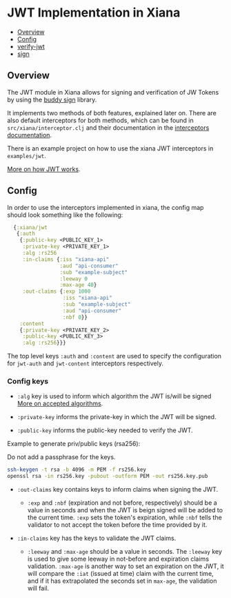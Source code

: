 # JWT Implementation in Xiana

- [Overview](#Overview)
- [Config](#Config)
- [verify-jwt](#verify-jwt)
- [sign](#sign)


## Overview

The JWT module in Xiana allows for signing and verification of JW Tokens by using the [buddy sign](https://github.com/funcool/buddy-sign) library. 

It implements two methods of both features, explained later on. There are also default interceptors for both methods, which can be found in `src/xiana/interceptor.clj` and their documentation in the [interceptors documentation](./doc/interceptors.md).

There is an example project on how to use the xiana JWT interceptors in `examples/jwt`.

[More on how JWT works](https://jwt.io/introduction).

## Config

In order to use the interceptors implemented in xiana, the config map should look something like the following:
```clojure
  {:xiana/jwt
   {:auth
    {:public-key <PUBLIC_KEY_1>
     :private-key <PRIVATE_KEY_1>
     :alg :rs256
     :in-claims {:iss "xiana-api"
                 :aud "api-consumer"
				 :sub "example-subject"
                 :leeway 0
                 :max-age 40}
     :out-claims {:exp 1000
                  :iss "xiana-api"
				  :sub "example-subject"
                  :aud "api-consumer"
                  :nbf 0}}
    :content
    {:private-key <PRIVATE_KEY_2>
	 :public-key <PUBLIC_KEY_3>
     :alg :rs256}}}
```

The top level keys `:auth` and `:content` are used to specify the configuration for `jwt-auth` and `jwt-content` interceptors respectively.

### Config keys

- `:alg` key is used to inform which algorithm the JWT is/will be signed [More on accepted algorithms](https://funcool.github.io/buddy-sign/latest/01-jwt.html).

- `:private-key` informs the private-key in which the JWT will be signed.

- `:public-key` informs the public-key needed to verify the JWT.

Example to generate priv/public keys (rsa256):

Do not add a passphrase for the keys.
```sh
ssh-keygen -t rsa -b 4096 -m PEM -f rs256.key
openssl rsa -in rs256.key -pubout -outform PEM -out rs256.key.pub
```


- `:out-claims` key contains keys to inform claims when signing the JWT.
  * `:exp` and `:nbf` (expiration and not before, respectively) should be a value in seconds and when the JWT is beign signed will be added to the current time. `:exp` sets the token's expiration, while `:nbf` tells the validator to not accept the token before the time provided by it.

- `:in-claims` key has the keys to validate the JWT claims.
  * `:leeway` and `:max-age`  should be a value in seconds. The `:leeway` key is used to give some leeway in not-before and expiration claims validation. `:max-age` is another way to set an expiration on the JWT, it will compare the `:iat` (issued at time) claim with the current time, and if it has extrapolated the seconds set in `max-age`, the validation will fail.

